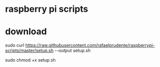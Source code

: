 # raspberry pi scripts

# download

sudo curl https://raw.githubusercontent.com/rafaelprudente/raspberrypi-scripts/master/setup.sh --output setup.sh

sudo chmod +x setup.sh
